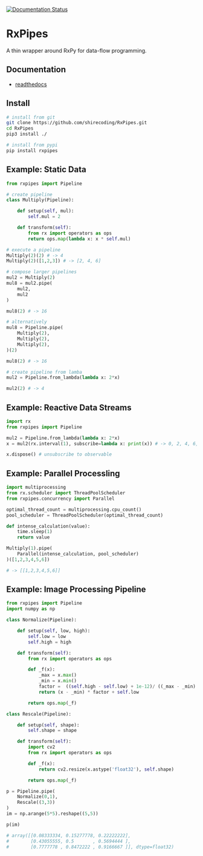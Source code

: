[![Documentation Status](https://readthedocs.org/projects/rxpipes/badge/?version=latest)](https://rxpipes.readthedocs.io/en/latest/?badge=latest)

# RxPipes
A thin wrapper around RxPy for data-flow programming.

## Documentation

- [readthedocs](https://rxpipes.readthedocs.io/en/latest/)

## Install

```bash
# install from git
git clone https://github.com/shirecoding/RxPipes.git
cd RxPipes
pip3 install ./

# install from pypi
pip install rxpipes
```

## Example: Static Data

```python
from rxpipes import Pipeline

# create pipeline
class Multiply(Pipeline):

    def setup(self, mul):
        self.mul = 2

    def transform(self):
        from rx import operators as ops
        return ops.map(lambda x: x * self.mul)

# execute a pipeline
Multiply(2)(2) # -> 4
Multiply(2)([1,2,3]) # -> [2, 4, 6]

# compose larger pipelines
mul2 = Multiply(2)
mul8 = mul2.pipe(
    mul2,
    mul2
)

mul8(2) # -> 16

# alternatively
mul8 = Pipeline.pipe(
    Multiply(2),
    Multiply(2),
    Multiply(2),
)(2)

mul8(2) # -> 16

# create pipeline from lamba
mul2 = Pipeline.from_lambda(lambda x: 2*x)

mul2(2) # -> 4
```

## Example: Reactive Data Streams

```python
import rx
from rxpipes import Pipeline

mul2 = Pipeline.from_lambda(lambda x: 2*x)
x = mul2(rx.interval(1), subscribe=lambda x: print(x)) # -> 0, 2, 4, 6, ....

x.dispose() # unsubscribe to observable
```

## Example: Parallel Processling

```python
import multiprocessing
from rx.scheduler import ThreadPoolScheduler
from rxpipes.concurrency import Parallel

optimal_thread_count = multiprocessing.cpu_count()
pool_scheduler = ThreadPoolScheduler(optimal_thread_count)

def intense_calculation(value):
    time.sleep(1)
    return value

Multiply(1).pipe(
    Parallel(intense_calculation, pool_scheduler)
)([1,2,3,4,5,6])

# -> [[1,2,3,4,5,6]]
```

## Example: Image Processing Pipeline

```python
from rxpipes import Pipeline
import numpy as np

class Normalize(Pipeline):

    def setup(self, low, high):
        self.low = low
        self.high = high

    def transform(self):
        from rx import operators as ops

        def _f(x):
            _max = x.max()
            _min = x.min()
            factor =  ((self.high - self.low) + 1e-12)/ ((_max - _min) + 1e-12)
            return (x - _min) * factor + self.low

        return ops.map(_f)

class Rescale(Pipeline):

    def setup(self, shape):
        self.shape = shape

    def transform(self):
        import cv2
        from rx import operators as ops

        def _f(x):
            return cv2.resize(x.astype('float32'), self.shape)

        return ops.map(_f)

p = Pipeline.pipe(
    Normalize(0,1),
    Rescale((3,3))
)
im = np.arange(5*5).reshape((5,5))

p(im)

# array([[0.08333334, 0.15277778, 0.22222222],
#        [0.43055555, 0.5       , 0.5694444 ],
#        [0.7777778 , 0.8472222 , 0.9166667 ]], dtype=float32)
```
